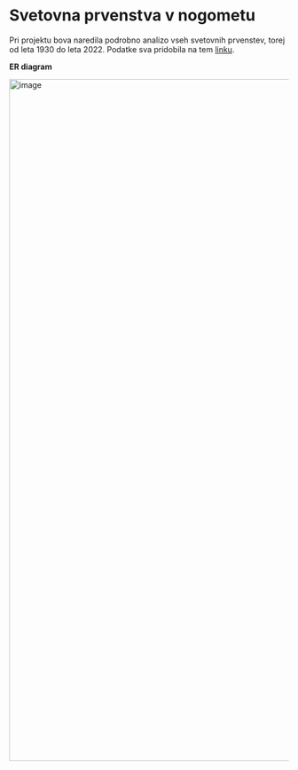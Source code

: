 # Svetovna prvenstva v nogometu

Pri projektu bova naredila podrobno analizo vseh svetovnih prvenstev, torej od leta 1930 do leta 2022. Podatke sva pridobila na tem [linku](https://github.com/jfjelstul/worldcup?fbclid=IwAR2ezFC64kBLC75OSXOg4iR_lhlddSlkgLrC-Y9Eh3A6-wpyasCd03UrwKg). 

**ER diagram**

<img width="1230" alt="image" src="https://user-images.githubusercontent.com/82824154/230311082-7feb4f86-c406-4108-b0f8-768daac5346e.png">

